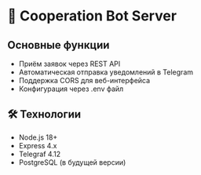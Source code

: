 # 🤖 Cooperation Bot Server

## Основные функции
- Приём заявок через REST API
- Автоматическая отправка уведомлений в Telegram
- Поддержка CORS для веб-интерфейса
- Конфигурация через .env файл

## 🛠 Технологии
- Node.js 18+
- Express 4.x
- Telegraf 4.12
- PostgreSQL (в будущей версии)
